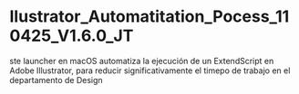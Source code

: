 # Ilustrator_Automatitation_Pocess_110425_V1.6.0_JT
ste launcher en macOS automatiza la ejecución de un ExtendScript en Adobe Illustrator, para reducir significativamente el timepo de trabajo en el departamento de Design
